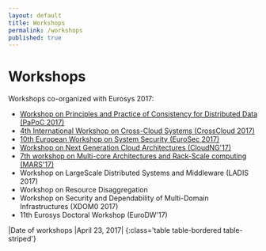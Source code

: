 ```yaml
---
layout: default
title: Workshops
permalink: /workshops
published: true
---
```

# Workshops

Workshops co-organized with Eurosys 2017:

* <a href="http://software.imdea.org/Conferences/PAPOC17/" target="_blank"> Workshop on Principles and Practice of Consistency for Distributed Data (PaPoC 2017)</a>
* <a href="http://www.comp.lancs.ac.uk/~elkhatib/crosscloud/" target="_blank"> 4th International Workshop on Cross-Cloud Systems (CrossCloud 2017) </a>
* <a href="http://www.sharcs-project.eu/eurosec-2017/" target="_blank"> 10th European Workshop on System Security (EuroSec 2017) </a> 
* <a href="http://cuc.ucc.ie/CloudNG2017/" target="_blank"> Workshop on Next Generation Cloud Architectures (CloudNG'17) </a> 
* <a href="http://sites.google.com/site/mars2017eurosys/home" target="_blank"> 7th workshop on Multi-core Architectures and Rack-Scale computing (MARS'17) </a> 
* Workshop on LargeScale Distributed Systems and Middleware (LADIS 2017)
* Workshop on Resource Disaggregation 
* Workshop on Security and Dependability of Multi-Domain Infrastructures (XDOM0 2017)
* 11th Eurosys Doctoral Workshop (EuroDW'17)

|Date of workshops								|April 23, 2017|
{:class='table table-bordered table-striped'}

